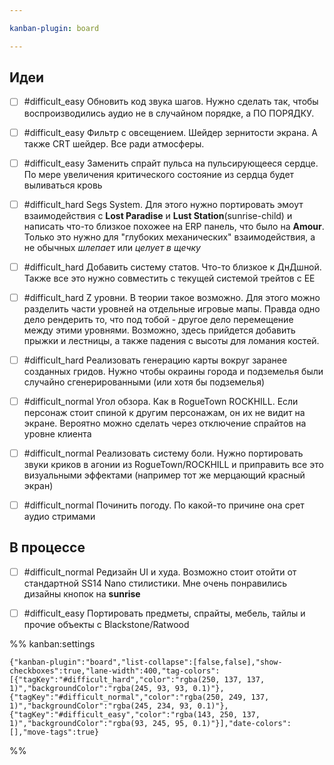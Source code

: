 ```yaml
---

kanban-plugin: board

---
```


## Идеи

- [ ] #difficult_easy 
	Обновить код звука шагов. Нужно сделать так, чтобы воспроизводились аудио не в случайном порядке, а ПО ПОРЯДКУ.
- [ ] #difficult_easy
	Фильтр с овсещением. Шейдер зернитости экрана. А также CRT шейдер. Все ради атмосферы.
- [ ] #difficult_easy 
	Заменить спрайт пульса на пульсирующееся сердце. По мере увеличения критического состояние из сердца будет выливаться кровь
- [ ] #difficult_hard
	Segs System. Для этого нужно портировать эмоут взаимодействия с **Lost Paradise** и **Lust Station**(sunrise-child) и написать что-то близкое похожее на ERP панель, что было на **Amour**. 
	Только это нужно для "глубоких механических" взаимодействия, а не обычных *шлепает* или *целует в щечку*
- [ ] #difficult_hard 
	Добавить систему статов. Что-то близкое к ДнДшной. Также все это нужно совместить с текущей системой трейтов с EE
- [ ] #difficult_hard 
	Z уровни. В теории такое возможно. Для этого можно разделить части уровней на отдельные игровые мапы. Правда одно дело рендерить то, что под тобой - другое дело перемещение между этими уровнями. Возможно, здесь прийдется добавить прыжки и лестницы, а также падения с высоты для ломания костей.
- [ ] #difficult_hard 
	Реализовать генерацию карты вокруг заранее созданных гридов. Нужно чтобы окраины города и подземелья были случайно сгенерированными (или хотя бы подземелья)
- [ ] #difficult_normal 
	Угол обзора. Как в RogueTown ROCKHILL. Если персонаж стоит спиной к другим персонажам, он их не видит на экране. 
	Вероятно можно сделать через отключение спрайтов на уровне клиента
- [ ] #difficult_normal 
	Реализовать систему боли. Нужно портировать звуки криков в агонии из RogueTown/ROCKHILL и приправить все это визуальными эффектами (например тот же мерцающий красный экран)
- [ ] #difficult_normal 
	Починить погоду. По какой-то причине она срет аудио стримами


## В процессе

- [ ] #difficult_normal 
	Редизайн UI и худа. Возможно стоит отойти от стандартной SS14 Nano стилистики.
	Мне очень понравились дизайны кнопок на **sunrise**
- [ ] #difficult_easy 
	Портировать предметы, спрайты, мебель, тайлы и прочие объекты с Blackstone/Ratwood




%% kanban:settings
```
{"kanban-plugin":"board","list-collapse":[false,false],"show-checkboxes":true,"lane-width":400,"tag-colors":[{"tagKey":"#difficult_hard","color":"rgba(250, 137, 137, 1)","backgroundColor":"rgba(245, 93, 93, 0.1)"},{"tagKey":"#difficult_normal","color":"rgba(250, 249, 137, 1)","backgroundColor":"rgba(245, 234, 93, 0.1)"},{"tagKey":"#difficult_easy","color":"rgba(143, 250, 137, 1)","backgroundColor":"rgba(93, 245, 95, 0.1)"}],"date-colors":[],"move-tags":true}
```
%%